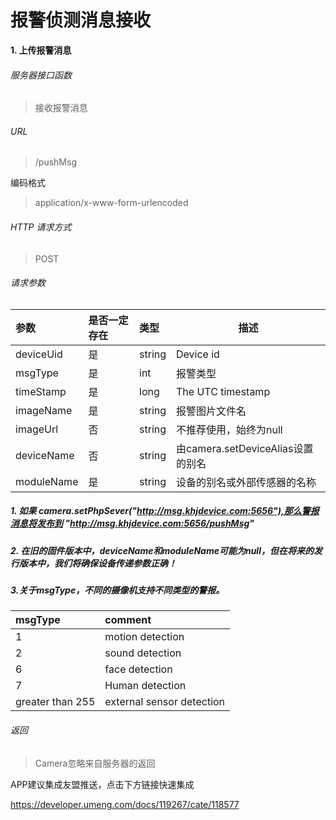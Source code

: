 # 报警侦测消息接收

**1\. 上传报警消息**

###### 服务器接口函数 

> 接收报警消息

###### URL

> /pushMsg

编码格式

> application/x-www-form-urlencoded

###### HTTP 请求方式

> POST

###### 请求参数

| 参数       | 是否一定存在 | 类型   | 描述                              |
| :--------- | :----------- | :----- | --------------------------------- |
| deviceUid  | 是           | string | Device id                         |
| msgType    | 是           | int    | 报警类型                          |
| timeStamp  | 是           | long   | The UTC timestamp                 |
| imageName  | 是           | string | 报警图片文件名                    |
| imageUrl   | 否           | string | 不推荐使用，始终为null            |
| deviceName | 否           | string | 由camera.setDeviceAlias设置的别名 |
| moduleName | 是           | string | 设备的别名或外部传感器的名称      |

##### 1. 如果 camera.setPhpSever("http://msg.khjdevice.com:5656"),那么警报消息将发布到 "http://msg.khjdevice.com:5656/pushMsg"



##### 2. 在旧的固件版本中，deviceName和moduleName可能为null，但在将来的发行版本中，我们将确保设备传递参数正确！

##### 3.关于msgType，不同的摄像机支持不同类型的警报。

| msgType          | comment                   |
| :--------------- | :------------------------ |
| 1                | motion detection          |
| 2                | sound detection           |
| 6                | face detection            |
| 7                | Human detection           |
| greater than 255 | external sensor detection |

###### 返回

> Camera忽略来自服务器的返回



APP建议集成友盟推送，点击下方链接快速集成

https://developer.umeng.com/docs/119267/cate/118577